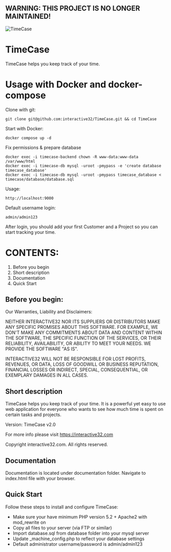 ## WARNING: THIS PROJECT IS NO LONGER MAINTAINED!

![TimeCase](https://interactive32.com/resources/timecase.png)

# TimeCase
TimeCase helps you keep track of your time.


# Usage with Docker and docker-compose
Clone with git:
```
git clone git@github.com:interactive32/TimeCase.git && cd TimeCase
```

Start with Docker:
```
docker compose up -d
```

Fix permissions & prepare database
```
docker exec -i timecase-backend chown -R www-data:www-data /var/www/html
docker exec -i timecase-db mysql -uroot -pmypass -e 'create database timecase_database'
docker exec -i timecase-db mysql -uroot -pmypass timecase_database < timecase/database/database.sql
```

Usage:
```
http://localhost:9000
```

Default username login:
```
admin/admin123
```
After login, you should add your first Customer and a Project so you can start tracking your time.

# CONTENTS:

1. Before you begin
2. Short description
3. Documentation
4. Quick Start


## Before you begin:

Our Warranties, Liability and Disclaimers:

NEITHER INTERACTIVE32 NOR ITS SUPPLIERS OR DISTRIBUTORS MAKE ANY SPECIFIC PROMISES ABOUT THIS SOFTWARE. FOR EXAMPLE, WE DON'T MAKE ANY COMMITMENTS ABOUT DATA AND CONTENT WITHIN THE SOFTWARE, THE SPECIFIC FUNCTION OF THE SERVICES, OR THEIR RELIABILITY, AVAILABILITY, OR ABILITY TO MEET YOUR NEEDS. WE PROVIDE THE SOFTWARE "AS IS".

INTERACTIVE32 WILL NOT BE RESPONSIBLE FOR LOST PROFITS, REVENUES, OR DATA, LOSS OF GOODWILL OR BUSINESS REPUTATION, FINANCIAL LOSSES OR INDIRECT, SPECIAL, CONSEQUENTIAL, OR EXEMPLARY DAMAGES IN ALL CASES.

## Short description

TimeCase helps you keep track of your time. It is a powerful yet easy to use web application for everyone who wants to see how much time is spent on certain tasks and projects.

Version: TimeCase v2.0

For more info please visit https://interactive32.com

Copyright interactive32.com. All rights reserved.


## Documentation

Documentation is located under documentation folder. Navigate to index.html file with your browser.


## Quick Start

Follow these steps to install and configure TimeCase:

- Make sure your have minimum PHP version 5.2 + Apache2 with mod_rewrite on
- Copy all files to your server (via FTP or similar)
- Import database.sql from database folder into your mysql server
- Update _machine_config.php to reflect your database settings
- Default administrator username/password is admin/admin123


